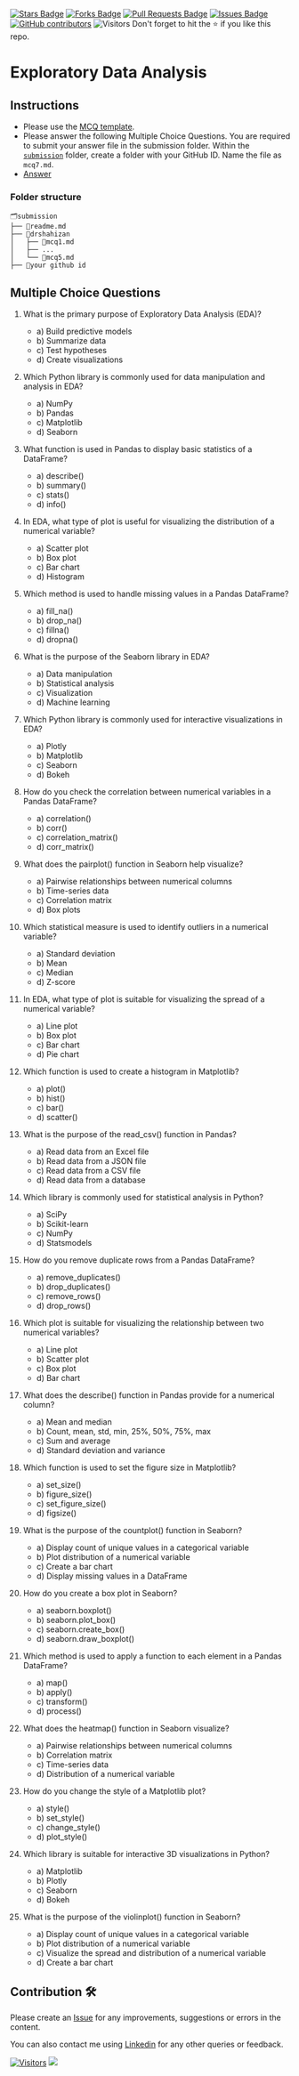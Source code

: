<a href="https://github.com/drshahizan/HPDP/stargazers"><img src="https://img.shields.io/github/stars/drshahizan/HPDP" alt="Stars Badge"/></a>
<a href="https://github.com/drshahizan/HPDP/network/members"><img src="https://img.shields.io/github/forks/drshahizan/HPDP" alt="Forks Badge"/></a>
<a href="https://github.com/drshahizan/HPDP/pulls"><img src="https://img.shields.io/github/issues-pr/drshahizan/HPDP" alt="Pull Requests Badge"/></a>
<a href="https://github.com/drshahizan/HPDP/issues"><img src="https://img.shields.io/github/issues/drshahizan/HPDP" alt="Issues Badge"/></a>
<a href="https://github.com/drshahizan/HPDP/graphs/contributors"><img alt="GitHub contributors" src="https://img.shields.io/github/contributors/drshahizan/Python_Tutorial?color=2b9348"></a>
![Visitors](https://api.visitorbadge.io/api/visitors?path=https%3A%2F%2Fgithub.com%2Fdrshahizan%2FHPDP&labelColor=%23d9e3f0&countColor=%23697689&style=flat)
Don't forget to hit the :star: if you like this repo.

# Exploratory Data Analysis

## Instructions
- Please use the [MCQ template](temp_mcq.md).
- Please answer the following Multiple Choice Questions. You are required to submit your answer file in the submission folder. Within the [`submission`](../submission/) folder, create a folder with your GitHub ID. Name the file as `mcq7.md`.
- [Answer](https://github.com/drshahizan/)

### Folder structure

```
🗂️submission
├── 📄readme.md
├── 📁drshahizan
│   ├── 📄mcq1.md
│   ├── ...
│   └── 📄mcq5.md
├── 📁your github id
```

## Multiple Choice Questions																																					
1. What is the primary purpose of Exploratory Data Analysis (EDA)?

   - a) Build predictive models
   - b) Summarize data
   - c) Test hypotheses
   - d) Create visualizations

2. Which Python library is commonly used for data manipulation and analysis in EDA?

   - a) NumPy
   - b) Pandas
   - c) Matplotlib
   - d) Seaborn

3. What function is used in Pandas to display basic statistics of a DataFrame?

   - a) describe()
   - b) summary()
   - c) stats()
   - d) info()

4. In EDA, what type of plot is useful for visualizing the distribution of a numerical variable?

   - a) Scatter plot
   - b) Box plot
   - c) Bar chart
   - d) Histogram

5. Which method is used to handle missing values in a Pandas DataFrame?

   - a) fill_na()
   - b) drop_na()
   - c) fillna()
   - d) dropna()

6. What is the purpose of the Seaborn library in EDA?

   - a) Data manipulation
   - b) Statistical analysis
   - c) Visualization
   - d) Machine learning

7. Which Python library is commonly used for interactive visualizations in EDA?

   - a) Plotly
   - b) Matplotlib
   - c) Seaborn
   - d) Bokeh

8. How do you check the correlation between numerical variables in a Pandas DataFrame?

   - a) correlation()
   - b) corr()
   - c) correlation_matrix()
   - d) corr_matrix()

9. What does the pairplot() function in Seaborn help visualize?

   - a) Pairwise relationships between numerical columns
   - b) Time-series data
   - c) Correlation matrix
   - d) Box plots

10. Which statistical measure is used to identify outliers in a numerical variable?

    - a) Standard deviation
    - b) Mean
    - c) Median
    - d) Z-score

11. In EDA, what type of plot is suitable for visualizing the spread of a numerical variable?

    - a) Line plot
    - b) Box plot
    - c) Bar chart
    - d) Pie chart

12. Which function is used to create a histogram in Matplotlib?

    - a) plot()
    - b) hist()
    - c) bar()
    - d) scatter()

13. What is the purpose of the read_csv() function in Pandas?

    - a) Read data from an Excel file
    - b) Read data from a JSON file
    - c) Read data from a CSV file
    - d) Read data from a database

14. Which library is commonly used for statistical analysis in Python?

    - a) SciPy
    - b) Scikit-learn
    - c) NumPy
    - d) Statsmodels

15. How do you remove duplicate rows from a Pandas DataFrame?

    - a) remove_duplicates()
    - b) drop_duplicates()
    - c) remove_rows()
    - d) drop_rows()

16. Which plot is suitable for visualizing the relationship between two numerical variables?

    - a) Line plot
    - b) Scatter plot
    - c) Box plot
    - d) Bar chart

17. What does the describe() function in Pandas provide for a numerical column?

    - a) Mean and median
    - b) Count, mean, std, min, 25%, 50%, 75%, max
    - c) Sum and average
    - d) Standard deviation and variance

18. Which function is used to set the figure size in Matplotlib?

    - a) set_size()
    - b) figure_size()
    - c) set_figure_size()
    - d) figsize()

19. What is the purpose of the countplot() function in Seaborn?

    - a) Display count of unique values in a categorical variable
    - b) Plot distribution of a numerical variable
    - c) Create a bar chart
    - d) Display missing values in a DataFrame

20. How do you create a box plot in Seaborn?

    - a) seaborn.boxplot()
    - b) seaborn.plot_box()
    - c) seaborn.create_box()
    - d) seaborn.draw_boxplot()

21. Which method is used to apply a function to each element in a Pandas DataFrame?

    - a) map()
    - b) apply()
    - c) transform()
    - d) process()

22. What does the heatmap() function in Seaborn visualize?

    - a) Pairwise relationships between numerical columns
    - b) Correlation matrix
    - c) Time-series data
    - d) Distribution of a numerical variable

23. How do you change the style of a Matplotlib plot?

    - a) style()
    - b) set_style()
    - c) change_style()
    - d) plot_style()

24. Which library is suitable for interactive 3D visualizations in Python?

    - a) Matplotlib
    - b) Plotly
    - c) Seaborn
    - d) Bokeh

25. What is the purpose of the violinplot() function in Seaborn?

    - a) Display count of unique values in a categorical variable
    - b) Plot distribution of a numerical variable
    - c) Visualize the spread and distribution of a numerical variable
    - d) Create a bar chart

## Contribution 🛠️
Please create an [Issue](https://github.com/drshahizan/HPDP/issues) for any improvements, suggestions or errors in the content.

You can also contact me using [Linkedin](https://www.linkedin.com/in/drshahizan/) for any other queries or feedback.

[![Visitors](https://api.visitorbadge.io/api/visitors?path=https%3A%2F%2Fgithub.com%2Fdrshahizan&labelColor=%23697689&countColor=%23555555&style=plastic)](https://visitorbadge.io/status?path=https%3A%2F%2Fgithub.com%2Fdrshahizan)
![](https://hit.yhype.me/github/profile?user_id=81284918)


